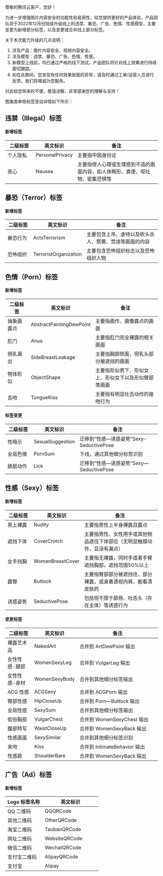 尊敬的腾讯云客户，您好！ 

为进一步增强图片内容安全的功能性和易用性，给您提供更好的产品体验，产品团队将于2022年12月份陆续升级线上的违禁、暴恐、广告、色情、性感模型，主要变更为新增部分标签，以及变更或合并线上部分标签。

关于本次能力升级的几点说明：
1. 涉及产品：图片内容安全、视频内容安全。
2. 涉及模型：违禁、暴恐、广告、色情、性感。
3. 新模型上线前，均已通过严格的线下测试，产品团队将针对线上效果进行持续密切跟踪。
4. 如在此期间，您发现有任何效果层面的异常，请及时通过工单/运营人员进行反馈，我们将竭诚为您服务。
       
对此给您带来的不便，敬请谅解，非常感谢您的理解与支持！

图像类审核标签变动详情如下所示：


## 违禁（Illegal）标签
#### 新增标签
<table>
<thead>
<tr>
<th width="20%">二级标签</th>
<th width="20%">英文标识</th>
<th width="60%">备注</th>
</tr>
</thead>
<tbody><tr>
<td>个人隐私</td>
<td>PersonalPrivacy</td>
<td>主要指中国身份证</td>
</tr>
<tr>
<td>恶心</td>
<td>Nausea</td>
<td>主要指使人心理或生理感到不适的画面内容，如人体畸形、粪便、呕吐物、密集恐惧等</td>
</tr>
</tbody></table>

## 暴恐（Terror）标签
#### 新增标签
<table>
<thead>
<tr>
<th width="20%">二级标签</th>
<th width="20%">英文标识</th>
<th width="60%">备注</th>
</tr>
</thead>
<tbody><tr>
<td>暴恐行为</td>
<td>ActsTerrorism</td>
<td>主要包含上吊、虐待以及砍头杀人、祭奠、焚烧等画面的内容</td>
</tr>
<tr>
<td>恐怖组织</td>
<td>TerroristOrganization</td>
<td>主要包含恐怖组织标志以及恐怖组织人物</td>
</tr>
</tbody></table>

## 色情（Porn）标签
#### 新增标签
<table>
<thead>
<tr>
<th width="20%">二级标签</th>
<th width="20%">英文标识</th>
<th width="60%">备注</th>
</tr>
</thead>
<tbody><tr>
<td>抽象画露点</td>
<td>AbstractPaintingDewPoint</td>
<td>主要指画作、画像露点的画面</td>
</tr>
<tr>
<td>肛门</td>
<td>Anus</td>
<td>主要指肛门完全裸露的相关画面</td>
</tr>
<tr>
<td>侧乳漏出</td>
<td>SideBreastLeakage</td>
<td>主要指胸部侧面，但乳头部分被遮挡的画面</td>
</tr>
<tr>
<td>物体形似</td>
<td>ObjectShape</td>
<td>主要指形似男下、形似女上、形似女下以及形似臀部等画面</td>
</tr>
<tr>
<td>舌吻</td>
<td>TongueKiss</td>
<td>主要指有明显吐舌动作的接吻行为</td>
</tr>
</tbody></table>

#### 标签变更
<table>
<thead>
<tr>
<th width="20%">二级标签</th>
<th width="20%">英文标识</th>
<th width="60%">备注</th>
</tr>
</thead>
<tbody><tr>
<td>性暗示</td>
<td>SexualSuggestion</td>
<td>迁移到“性感—诱惑姿势”Sexy-SeductivePose</td>
</tr>
<tr>
<td>全局色情</td>
<td>PornSum</td>
<td>下线，通过其他细分标签识别</td>
</tr>
<tr>
<td>舔舐动作</td>
<td>Lick</td>
<td>迁移到“性感—诱惑姿势”Sexy—SeductivePose</td>
</tr>
</tbody></table>

## 性感（Sexy）标签
#### 新增标签
<table>
<thead>
<tr>
<th width="20%">二级标签</th>
<th width="20%">英文标识</th>
<th width="60%">备注</th>
</tr>
</thead>
<tbody><tr>
<td>男上裸露</td>
<td>Nudity</td>
<td>主要指男性上半身裸露且露点</td>
</tr>
<tr>
<td>遮挡下体</td>
<td>CoverCrotch</td>
<td>主要指男性、女性用手或其他物品遮住下体部位（无明显触摸动作，且没有漏点）</td>
</tr>
<tr>
<td>女手挡胸</td>
<td>WomenBreastCover</td>
<td>主要指无裸露，同时手或者手臂遮挡胸部，遮挡范围50%以上</td>
</tr>
<tr>
<td>露臀</td>
<td>Buttock</td>
<td>主要指臀部部分被遮挡住，部分裸露，或身着透视内裤，能看清皮肤的</td>
</tr>
<tr>
<td>诱惑姿势</td>
<td>SeductivePose</td>
<td>包括但不限于舔唇、吐舌头（存在主体）等诱惑行为</td>
</tr>
</tbody></table>

#### 变更标签
<table>
<thead>
<tr>
<th width="20%">二级标签</th>
<th width="20%">英文标识</th>
<th width="60%">备注</th>
</tr>
</thead>
<tbody><tr>
<td>裸露艺术品</td>
<td>NakedArt</td>
<td>合并到 ArtDewPoint 输出</td>
</tr>
<tr>
<td>女性性感-腿部</td>
<td>WomenSexyLeg</td>
<td>合并到 VulgarLeg 输出</td>
</tr>
<tr>
<td>女性性感-身材</td>
<td>WomenSexyBody</td>
<td>合并到其他细分标签输出</td>
</tr>
<tr>
<td>ACG 性感</td>
<td>ACGSexy</td>
<td>合并到 ACGPorn 输出</td>
</tr>
<tr>
<td>臀部性感</td>
<td>HipCloseUp</td>
<td>合并到 Porn—Buttock 输出</td>
</tr>
<tr>
<td>全局性感</td>
<td>SexySum</td>
<td>合并到其他细分标签输出</td>
</tr>
<tr>
<td>低俗胸部</td>
<td>VulgarChest</td>
<td>合并到 WomenSexyChest 输出</td>
</tr>
<tr>
<td>腹部特写</td>
<td>WaistCloseUp</td>
<td>合并到 WomenSexyBack 输出</td>
</tr>
<tr>
<td>性感画面</td>
<td>SexySimilar</td>
<td>合并到其他细分标签识别</td>
</tr>
<tr>
<td>亲吻</td>
<td>Kiss</td>
<td>合并到 IntimateBehavior 输出</td>
</tr>
<tr>
<td>性感肩</td>
<td>ShoulderBare</td>
<td>合并到 WomenSexyBack 输出</td>
</tr>
</tbody></table>

## 广告（Ad）标签

#### 新增标签
<table>
<thead>
<tr>
<th width="40%">Logo 标签名称</th>
<th width="60%">英文标识</th>
</tr>
</thead>
<tbody><tr>
<td>QQ 二维码</td>
<td>QQQRCode</td>
</tr>
<tr>
<td>其他二维码</td>
<td>OtherQRCode</td>
</tr>
<tr>
<td>淘宝二维码</td>
<td>TaobaoQRCode</td>
</tr>
<tr>
<td>网址二维码</td>
<td>WebsiteQRCode</td>
</tr>
<tr>
<td>微信二维码</td>
<td>WechatQRCode</td>
</tr>
<tr>
<td>支付宝二维码</td>
<td>AlipayQRCode</td>
</tr>
<tr>
<td>支付宝</td>
<td>Alipay</td>
</tr>
</tbody></table>


